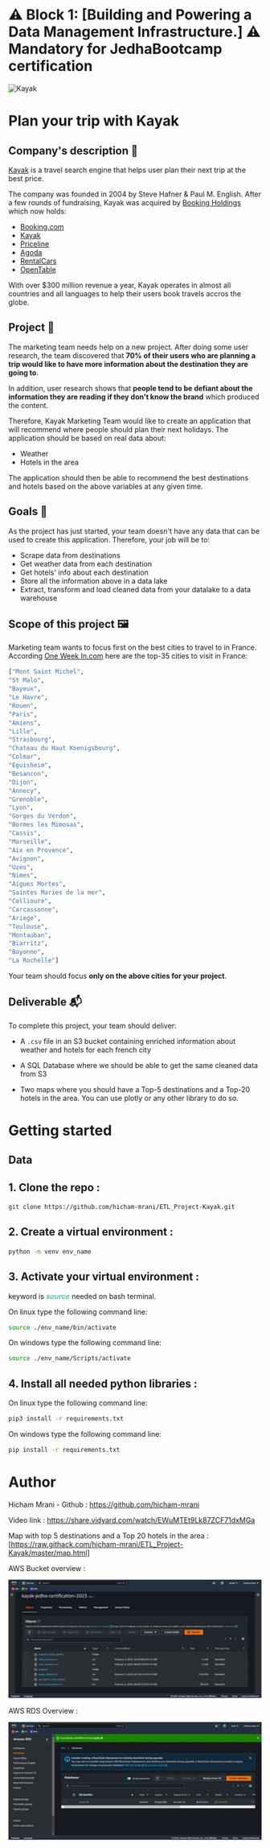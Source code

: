 # ⚠️ Block 1: [Building and Powering a Data Management Infrastructure.] ⚠️ Mandatory for JedhaBootcamp certification
![Kayak](https://seekvectorlogo.com/wp-content/uploads/2018/01/kayak-vector-logo.png)

# Plan your trip with Kayak 

## Company's description 📇

<a href="https://www.kayak.com" target="_blank">Kayak</a> is a travel search engine that helps user plan their next trip at the best price.

The company was founded in 2004 by Steve Hafner & Paul M. English. After a few rounds of fundraising, Kayak was acquired by <a href="https://www.bookingholdings.com/" target="_blank">Booking Holdings</a> which now holds: 

* <a href="https://booking.com/" target="_blank">Booking.com</a>
* <a href="https://kayak.com/" target="_blank">Kayak</a>
* <a href="https://www.priceline.com/" target="_blank">Priceline</a>
* <a href="https://www.agoda.com/" target="_blank">Agoda</a>
* <a href="https://Rentalcars.com/" target="_blank">RentalCars</a>
* <a href="https://www.opentable.com/" target="_blank">OpenTable</a>

With over \$300 million revenue a year, Kayak operates in almost all countries and all languages to help their users book travels accros the globe.

## Project 🚧

The marketing team needs help on a new project. After doing some user research, the team discovered that **70% of their users who are planning a trip would like to have more information about the destination they are going to**. 

In addition, user research shows that **people tend to be defiant about the information they are reading if they don't know the brand** which produced the content. 

Therefore, Kayak Marketing Team would like to create an application that will recommend where people should plan their next holidays. The application should be based on real data about:

* Weather 
* Hotels in the area 

The application should then be able to recommend the best destinations and hotels based on the above variables at any given time.

## Goals 🎯

As the project has just started, your team doesn't have any data that can be used to create this application. Therefore, your job will be to: 

* Scrape data from destinations 
* Get weather data from each destination 
* Get hotels' info about each destination
* Store all the information above in a data lake
* Extract, transform and load cleaned data from your datalake to a data warehouse

## Scope of this project 🖼️

Marketing team wants to focus first on the best cities to travel to in France. According <a href="https://one-week-in.com/35-cities-to-visit-in-france/" target="_blank">One Week In.com</a> here are the top-35 cities to visit in France: 

```python 
["Mont Saint Michel",
"St Malo",
"Bayeux",
"Le Havre",
"Rouen",
"Paris",
"Amiens",
"Lille",
"Strasbourg",
"Chateau du Haut Koenigsbourg",
"Colmar",
"Eguisheim",
"Besancon",
"Dijon",
"Annecy",
"Grenoble",
"Lyon",
"Gorges du Verdon",
"Bormes les Mimosas",
"Cassis",
"Marseille",
"Aix en Provence",
"Avignon",
"Uzes",
"Nimes",
"Aigues Mortes",
"Saintes Maries de la mer",
"Collioure",
"Carcassonne",
"Ariege",
"Toulouse",
"Montauban",
"Biarritz",
"Bayonne",
"La Rochelle"]
```

Your team should focus **only on the above cities for your project**. 

## Deliverable 📬

To complete this project, your team should deliver:

* A `.csv` file in an S3 bucket containing enriched information about weather and hotels for each french city

* A SQL Database where we should be able to get the same cleaned data from S3 

* Two maps where you should have a Top-5 destinations and a Top-20 hotels in the area. You can use plotly or any other library to do so.

# Getting started

## Data 

## 1. Clone the repo :
   ```sh
   git clone https://github.com/hicham-mrani/ETL_Project-Kayak.git
   ```
   
## 2. Create a virtual environment :
   ```sh
   python -m venv env_name
   ```

## 3. Activate your virtual environment :

   keyword is ***<span style="color:#4EC9B0">source</span>*** needed on bash terminal.

   On linux type the following command line:
   ```sh
   source ./env_name/bin/activate
   ```
   On windows type the following command line:
   ```sh
   source ./env_name/Scripts/activate
   ```
## 4. Install all needed python libraries :

   On linux type the following command line:
   ```sh
   pip3 install -r requirements.txt
   ```
   On windows type the following command line:
   ```sh
   pip install -r requirements.txt
   ```

# Author
Hicham Mrani - Github : https://github.com/hicham-mrani

Video link : https://share.vidyard.com/watch/EWuMTEt9Lk87ZCF71dxMGa

Map with top 5 destinations and a Top 20 hotels in the area : [https://raw.githack.com/hicham-mrani/ETL_Project-Kayak/master/map.html]

AWS Bucket overview :

![AWS Bucket overview](ressources/AWS_S3_Kayak-Bucket_2023-02-05%20094040.jpg)

AWS RDS Overview : 

![AWS RDS Overview](ressources/RDS_Kayak2023-02-05%20115327.jpg)